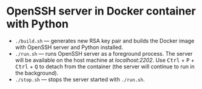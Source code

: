 # OpenSSH server in Docker container with Python
- `./build.sh` — generates new RSA key pair and builds the Docker image with OpenSSH server and Python installed.
- `./run.sh` — runs OpenSSH server as a foreground process. The server will be available on the host machine at *localhost:2202*. Use <kbd>Ctrl</kbd> + <kbd>P</kbd> + <kbd>Ctrl</kbd> + <kbd>Q</kbd> to detach from the container (the server will continue to run in the background).
- `./stop.sh` — stops the server started with `./run.sh`.
